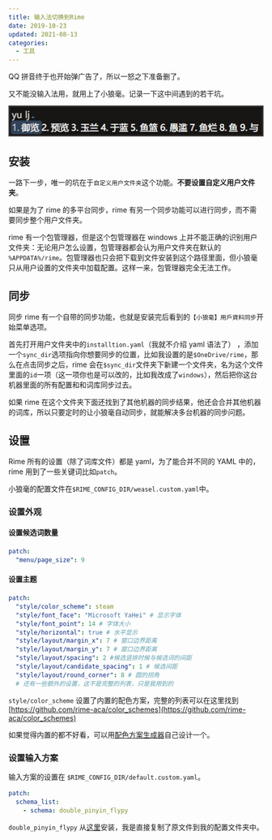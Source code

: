 ```yaml
---
title: 输入法切换到Rime
date: 2019-10-23
updated: 2021-08-13
categories:
  - 工具
---
```


QQ 拼音终于也开始弹广告了，所以一怒之下准备删了。

又不能没输入法用，就用上了小狼毫。记录一下这中间遇到的若干坑。

<!-- more -->

![最终设置的效果](/static/rime-preview.jpg)

## 安装

一路下一步，唯一的坑在于`自定义用户文件夹`这个功能。**不要设置自定义用户文件夹**。

如果是为了 rime 的多平台同步，rime 有另一个同步功能可以进行同步，而不需要同步整个用户文件夹。

rime 有一个包管理器，但是这个包管理器在 windows 上并不能正确的识别用户文件夹：无论用户怎么设置，包管理器都会认为用户文件夹在默认的 `%APPDATA%/rime`。包管理器也只会把下载到文件安装到这个路径里面，但小狼毫只从用户设置的文件夹中加载配置。这样一来，包管理器完全无法工作。

## 同步

同步 rime 有一个自带的同步功能，也就是安装完后看到的`【小狼毫】用戶資料同步`开始菜单选项。

首先打开用户文件夹中的`installtion.yaml`（我就不介绍 yaml 语法了）
，添加一个`sync_dir`选项指向你想要同步的位置，比如我设置的是`$OneDrive/rime`，那么在点击同步之后，rime 会在`$sync_dir`文件夹下新建一个文件夹，名为这个文件里面的`id`一项（这一项你也是可以改的，比如我改成了`windows`），然后把你这台机器里面的所有配置和和词库同步过去。

如果 rime 在这个文件夹下面还找到了其他机器的同步结果，他还会合并其他机器的词库，所以只要定时的让小狼毫自动同步，就能解决多台机器的同步问题。

## 设置

Rime 所有的设置（除了词库文件）都是 yaml，为了能合并不同的 YAML 中的，rime 用到了一些关键词比如`patch`。

小狼毫的配置文件在`$RIME_CONFIG_DIR/weasel.custom.yaml`中。

### 设置外观

#### 设置候选词数量

```yaml
patch:
  "menu/page_size": 9
```

#### 设置主题

```yaml
patch:
  "style/color_scheme": steam
  "style/font_face": "Microsoft YaHei" # 显示字体
  "style/font_point": 14 # 字体大小
  "style/horizontal": true # 水平显示
  "style/layout/margin_x": 7 # 窗口边界距离
  "style/layout/margin_y": 7 # 窗口边界距离
  "style/layout/spacing": 2 #候选竖排时候与候选词的间距
  "style/layout/candidate_spacing": 1 # 候选间距
  "style/layout/round_corner": 8 # 圆的拐角
  # 还有一些额外的设置，这不是完整的列表，只是我用到的
```

`style/color_scheme` 设置了内置的配色方案，完整的列表可以在这里找到 [https://github.com/rime-aca/color_schemes](https://github.com/rime-aca/color_schemes)

如果觉得内置的都不好看，可以用[配色方案生成器](https://bennyyip.github.io/Rime-See-Me/)自己设计一个。

### 设置输入方案

输入方案的设置在 `$RIME_CONFIG_DIR/default.custom.yaml`。

```yaml
patch:
  schema_list:
    - schema: double_pinyin_flypy
```

`double_pinyin_flypy` 从[这里](https://github.com/rime/rime-double-pinyin)安装，我是直接复制了原文件到我的配置文件夹中。
